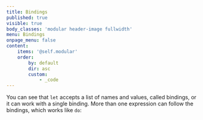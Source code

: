 ```yaml
---
title: Bindings
published: true
visible: true
body_classes: 'modular header-image fullwidth'
menu: Bindings
onpage_menu: false
content:
    items: '@self.modular'
    order:
        by: default
        dir: asc
        custom:
            - _code
---
```


You can see that `let` accepts a list of names and values, called bindings, or it can work with a single binding. More than one expression can follow the bindings, which works like `do`:
